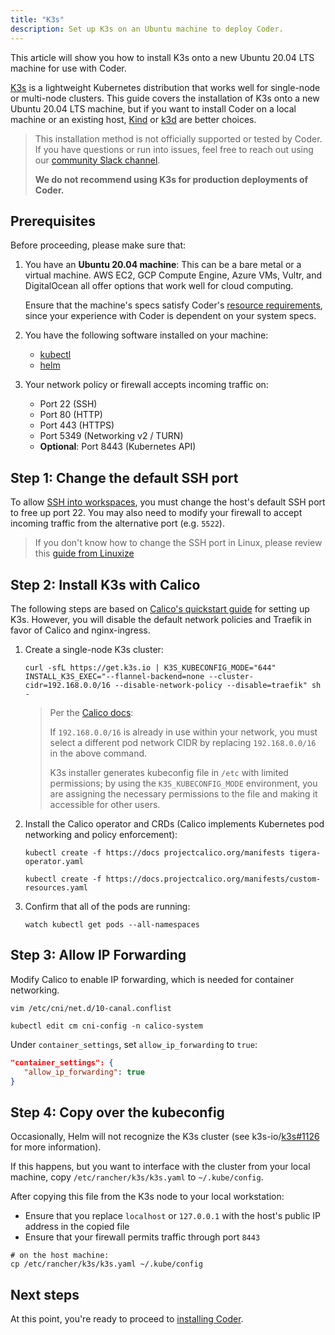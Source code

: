 ```yaml
---
title: "K3s"
description: Set up K3s on an Ubuntu machine to deploy Coder.
---
```


This article will show you how to install K3s onto a new Ubuntu 20.04 LTS
machine for use with Coder.

[K3s](https://k3s.io/) is a lightweight Kubernetes distribution that works well
for single-node or multi-node clusters. This guide covers the installation
of K3s onto a new Ubuntu 20.04 LTS machine, but if you want to install Coder on
a local machine or an existing host, [Kind](./kind.md) or [k3d](https://k3d.io/)
are better choices.

> This installation method is not officially supported or tested by Coder. If
> you have questions or run into issues, feel free to reach out using our
> [community Slack channel](https://cdr.co/join-community).
>
> **We do not recommend using K3s for production deployments of Coder.**

## Prerequisites

Before proceeding, please make sure that:

1. You have an **Ubuntu 20.04 machine**: This can be a bare metal or a virtual
   machine. AWS EC2, GCP Compute Engine, Azure VMs, Vultr,
   and DigitalOcean all offer options that work well for cloud computing.

   Ensure that the machine's specs satisfy
   Coder's [resource requirements](../requirements.md), since your experience
   with Coder is dependent on your system specs.

1. You have the following software installed on your machine:
   - [kubectl](https://kubernetes.io/docs/tasks/tools/install-kubectl-linux/)
   - [helm](https://helm.sh/docs/intro/install/)

1. Your network policy or firewall accepts incoming traffic on:
   - Port 22 (SSH)
   - Port 80 (HTTP)
   - Port 443 (HTTPS)
   - Port 5349 (Networking v2 / TURN)
   - **Optional**: Port 8443 (Kubernetes API)

## Step 1: Change the default SSH port

To allow [SSH into
workspaces](https://coder.com/docs/coder/v1.20/workspaces/ssh), you must change
the host's default SSH port to free up port 22. You may also need to modify your
firewall to accept incoming traffic from the alternative port (e.g. `5522`).

> If you don't know how to change the SSH port in Linux, please review this
> [guide from Linuxize](https://linuxize.com/post/how-to-change-ssh-port-in-linux/)

## Step 2: Install K3s with Calico

The following steps are based on [Calico's quickstart
guide](https://docs.projectcalico.org/getting-started/kubernetes/k3s/quickstart)
for setting up K3s. However, you will disable the default network policies and
Traefik in favor of Calico and nginx-ingress.

1. Create a single-node K3s cluster:

   ```console
   curl -sfL https://get.k3s.io | K3S_KUBECONFIG_MODE="644" INSTALL_K3S_EXEC="--flannel-backend=none --cluster-cidr=192.168.0.0/16 --disable-network-policy --disable=traefik" sh -
   ```

   > Per the [Calico
   > docs](https://docs.projectcalico.org/getting-started/kubernetes/k3s/quickstart):
   >
   > If `192.168.0.0/16` is already in use within your network, you must select
   > a different pod network CIDR by replacing `192.168.0.0/16` in the above
   > command.
   >
   > K3s installer generates kubeconfig file in `/etc` with limited permissions;
   > by using the `K3S_KUBECONFIG_MODE` environment, you are assigning the
   > necessary permissions to the file and making it accessible for other users.

1. Install the Calico operator and CRDs (Calico implements Kubernetes pod
   networking and policy enforcement):

   ```console
   kubectl create -f https://docs projectcalico.org/manifests tigera-operator.yaml

   kubectl create -f https://docs.projectcalico.org/manifests/custom-resources.yaml
   ```

1. Confirm that all of the pods are running:

   ```console
   watch kubectl get pods --all-namespaces
   ```

## Step 3: Allow IP Forwarding

Modify Calico to enable IP forwarding, which is needed for container networking.

```console
vim /etc/cni/net.d/10-canal.conflist

kubectl edit cm cni-config -n calico-system
```

Under `container_settings`, set `allow_ip_forwarding` to `true`:

```json
"container_settings": {
   "allow_ip_forwarding": true
}
```

## Step 4: Copy over the kubeconfig

Occasionally, Helm will not recognize the K3s cluster
(see k3s-io/[k3s#1126](https://github.com/k3s-io/k3s/issues/1126) for more information).

If this happens, but you want to interface with the cluster from your local
machine, copy `/etc/rancher/k3s/k3s.yaml` to `~/.kube/config`.

After copying this file from the K3s node to your local workstation:

- Ensure that you replace `localhost` or `127.0.0.1` with the host's public IP
  address in the copied file
- Ensure that your firewall permits traffic through port `8443`

```console
# on the host machine:
cp /etc/rancher/k3s/k3s.yaml ~/.kube/config
```

## Next steps

At this point, you're ready to proceed to [installing Coder](../installation.md).
